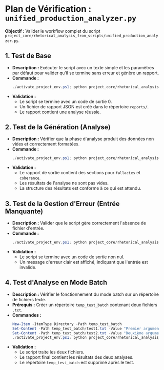 # Plan de Vérification : `unified_production_analyzer.py`

**Objectif :** Valider le workflow complet du script `project_core/rhetorical_analysis_from_scripts/unified_production_analyzer.py`.

## 1. Test de Base

*   **Description :** Exécuter le script avec un texte simple et les paramètres par défaut pour valider qu'il se termine sans erreur et génère un rapport.
*   **Commande :**
    ```powershell
    ./activate_project_env.ps1; python project_core/rhetorical_analysis_from_scripts/unified_production_analyzer.py "Ceci est un test."
    ```
*   **Validation :**
    *   Le script se termine avec un code de sortie 0.
    *   Un fichier de rapport JSON est créé dans le répertoire `reports/`.
    *   Le rapport contient une analyse réussie.

## 2. Test de la Génération (Analyse)

*   **Description :** Vérifier que la phase d'analyse produit des données non vides et correctement formatées.
*   **Commande :**
    ```powershell
    ./activate_project_env.ps1; python project_core/rhetorical_analysis_from_scripts/unified_production_analyzer.py "Les LLMs sont des outils puissants, mais ils peuvent parfois halluciner." --analysis-modes fallacies coherence
    ```
*   **Validation :**
    *   Le rapport de sortie contient des sections pour `fallacies` et `coherence`.
    *   Les résultats de l'analyse ne sont pas vides.
    *   La structure des résultats est conforme à ce qui est attendu.

## 3. Test de la Gestion d'Erreur (Entrée Manquante)

*   **Description :** Valider que le script gère correctement l'absence de fichier d'entrée.
*   **Commande :**
    ```powershell
    ./activate_project_env.ps1; python project_core/rhetorical_analysis_from_scripts/unified_production_analyzer.py "un_fichier_qui_n_existe_pas.txt"
    ```
*   **Validation :**
    *   Le script se termine avec un code de sortie non nul.
    *   Un message d'erreur clair est affiché, indiquant que l'entrée est invalide.

## 4. Test d'Analyse en Mode Batch

*   **Description :** Vérifier le fonctionnement du mode batch sur un répertoire de fichiers texte.
*   **Prérequis :** Créer un répertoire `temp_test_batch` contenant deux fichiers `.txt`.
*   **Commandes :**
    ```powershell
    New-Item -ItemType Directory -Path temp_test_batch
    Set-Content -Path temp_test_batch/test1.txt -Value "Premier argument pour le test batch."
    Set-Content -Path temp_test_batch/test2.txt -Value "Deuxième argument pour le test batch."
    ./activate_project_env.ps1; python project_core/rhetorical_analysis_from_scripts/unified_production_analyzer.py temp_test_batch --batch
    ```
*   **Validation :**
    *   Le script traite les deux fichiers.
    *   Le rapport final contient les résultats des deux analyses.
    *   Le répertoire `temp_test_batch` est supprimé après le test.